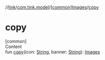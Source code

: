 //[link](../../index.md)/[com.tink.model](../index.md)/[[common]Images](index.md)/[copy](copy.md)



# copy  
[common]  
Content  
fun [copy](copy.md)(icon: [String](https://kotlinlang.org/api/latest/jvm/stdlib/kotlin/-string/index.html), banner: [String](https://kotlinlang.org/api/latest/jvm/stdlib/kotlin/-string/index.html)): [Images](index.md)  



